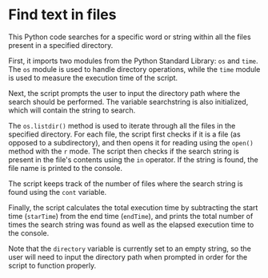 # Find text in files
This Python code searches for a specific word or string within all the files present in a specified directory.

First, it imports two modules from the Python Standard Library: ```os``` and ```time```. The ```os``` module is used to handle directory operations, while the ```time``` module is used to measure the execution time of the script.

Next, the script prompts the user to input the directory path where the search should be performed. The variable searchstring is also initialized, which will contain the string to search.

The ```os.listdir()``` method is used to iterate through all the files in the specified directory. For each file, the script first checks if it is a file (as opposed to a subdirectory), and then opens it for reading using the ```open()``` method with the ```r``` mode. The script then checks if the search string is present in the file's contents using the ```in``` operator. If the string is found, the file name is printed to the console.

The script keeps track of the number of files where the search string is found using the ```cont``` variable.

Finally, the script calculates the total execution time by subtracting the start time (```starTime```) from the end time (```endTime```), and prints the total number of times the search string was found as well as the elapsed execution time to the console.

Note that the ```directory``` variable is currently set to an empty string, so the user will need to input the directory path when prompted in order for the script to function properly.
